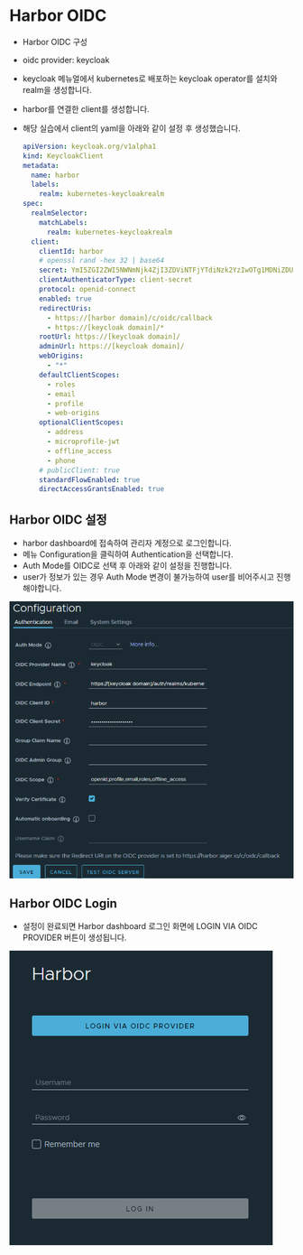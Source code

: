 # Harbor OIDC

- Harbor OIDC 구성

- oidc provider: keycloak

- keycloak 메뉴얼에서 kubernetes로 배포하는 keycloak operator를 설치와 realm을 생성합니다.

- harbor를 연결한 client를 생성합니다.

- 해당 실습에서 client의 yaml을 아래와  같이 설정 후 생성했습니다.

  ```yaml
  apiVersion: keycloak.org/v1alpha1
  kind: KeycloakClient
  metadata:
    name: harbor
    labels:
      realm: kubernetes-keycloakrealm
  spec:
    realmSelector:
      matchLabels:
        realm: kubernetes-keycloakrealm
    client:
      clientId: harbor
      # openssl rand -hex 32 | base64
      secret: YmI5ZGI2ZWI5NWNmNjk4ZjI3ZDViNTFjYTdiNzk2YzIwOTg1MDNiZDU1YmU5MTE1OWJmNTE4NGNkZGE1MGIzMAo=
      clientAuthenticatorType: client-secret
      protocol: openid-connect
      enabled: true
      redirectUris:
        - https://[harbor domain]/c/oidc/callback
        - https://[keycloak domain]/*
      rootUrl: https://[keycloak domain]/
      adminUrl: https://[keycloak domain]/
      webOrigins: 
        - "*"
      defaultClientScopes:
        - roles
        - email
        - profile
        - web-origins
      optionalClientScopes:
        - address
        - microprofile-jwt
        - offline_access
        - phone
      # publicClient: true
      standardFlowEnabled: true
      directAccessGrantsEnabled: true
  ```

## Harbor OIDC 설정

- harbor dashboard에 접속하여 관리자 계정으로 로그인합니다.
- 메뉴 Configuration을 클릭하여 Authentication을 선택합니다.
- Auth Mode를 OIDC로 선택 후 아래와 같이 설정을 진행합니다.
- user가 정보가 있는 경우 Auth Mode 변경이 불가능하여 user를 비어주시고 진행해야합니다.

![harbor-oidc](./image/harbor-oidc.png)

## Harbor OIDC Login

- 설정이 완료되면 Harbor dashboard 로그인 화면에 LOGIN VIA OIDC PROVIDER 버튼이 생성됩니다.

![harbor-oidc-login](./image/harbor-oidc-login.png)

